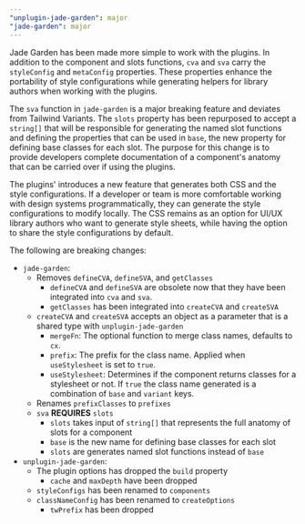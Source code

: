 ```yaml
---
"unplugin-jade-garden": major
"jade-garden": major
---
```


Jade Garden has been made more simple to work with the plugins.
In addition to the component and slots functions, `cva` and `sva` carry the `styleConfig` and `metaConfig` properties.
These properties enhance the portability of style configurations while generating helpers for library authors when working with the plugins.

The `sva` function in `jade-garden` is a major breaking feature and deviates from Tailwind Variants.
The `slots` property has been repurposed to accept a `string[]` that will be responsible for generating the named slot functions and defining the properties that can be used in `base`,
the new property for defining base classes for each slot.
The purpose for this change is to provide developers complete documentation of a component's anatomy that can be carried over if using the plugins.

The plugins' introduces a new feature that generates both CSS and the style configurations.
If a developer or team is more comfortable working with design systems programmatically,
they can generate the style configurations to modify locally.
The CSS remains as an option for UI/UX library authors who want to generate style sheets,
while having the option to share the style configurations by default.

The following are breaking changes:

- `jade-garden`:
  - Removes `defineCVA`, `defineSVA`, and `getClasses`
    - `defineCVA` and `defineSVA` are obsolete now that they have been integrated into `cva` and `sva`.
    - `getClasses` has been integrated into `createCVA` and `createSVA`
  - `createCVA` and `createSVA` accepts an object as a parameter that is a shared type with `unplugin-jade-garden`
    - `mergeFn`: The optional function to merge class names, defaults to `cx`.
    - `prefix`: The prefix for the class name. Applied when `useStylesheet` is set to `true`.
    - `useStylesheet`: Determines if the component returns classes for a stylesheet or not. If `true` the class name generated is a combination of `base` and `variant` keys.
  - Renames `prefixClasses` to `prefixes`
  - `sva` **REQUIRES** `slots`
    - `slots` takes input of `string[]` that represents the full anatomy of slots for a component
    - `base` is the new name for defining base classes for each slot
    - `slots` are generates named slot functions instead of `base`
- `unplugin-jade-garden`:
  - The plugin options has dropped the `build` property
    - `cache` and `maxDepth` have been dropped
  - `styleConfigs` has been renamed to `components`
  - `classNameConfig` has been renamed to `createOptions`
    - `twPrefix` has been dropped